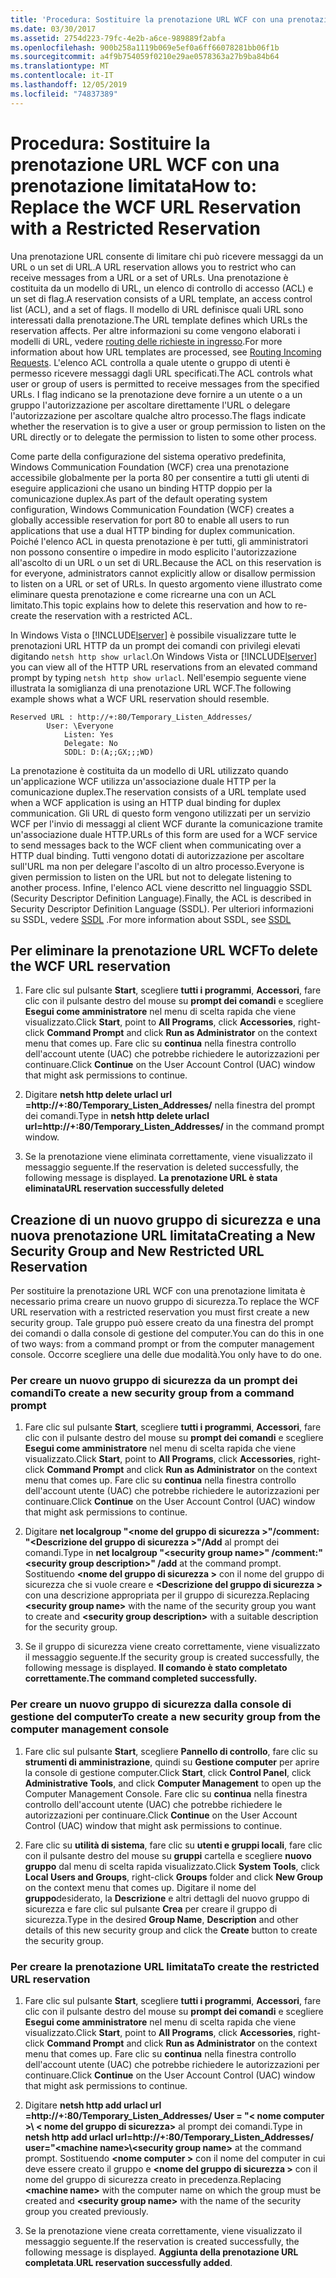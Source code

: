 ```yaml
---
title: 'Procedura: Sostituire la prenotazione URL WCF con una prenotazione limitata'
ms.date: 03/30/2017
ms.assetid: 2754d223-79fc-4e2b-a6ce-989889f2abfa
ms.openlocfilehash: 900b258a1119b069e5ef0a6ff66078281bb06f1b
ms.sourcegitcommit: a4f9b754059f0210e29ae0578363a27b9ba84b64
ms.translationtype: MT
ms.contentlocale: it-IT
ms.lasthandoff: 12/05/2019
ms.locfileid: "74837389"
---
```

# <a name="how-to-replace-the-wcf-url-reservation-with-a-restricted-reservation"></a><span data-ttu-id="4b5bb-102">Procedura: Sostituire la prenotazione URL WCF con una prenotazione limitata</span><span class="sxs-lookup"><span data-stu-id="4b5bb-102">How to: Replace the WCF URL Reservation with a Restricted Reservation</span></span>
<span data-ttu-id="4b5bb-103">Una prenotazione URL consente di limitare chi può ricevere messaggi da un URL o un set di URL.</span><span class="sxs-lookup"><span data-stu-id="4b5bb-103">A URL reservation allows you to restrict who can receive messages from a URL or a set of URLs.</span></span> <span data-ttu-id="4b5bb-104">Una prenotazione è costituita da un modello di URL, un elenco di controllo di accesso (ACL) e un set di flag.</span><span class="sxs-lookup"><span data-stu-id="4b5bb-104">A reservation consists of a URL template, an access control list (ACL), and a set of flags.</span></span> <span data-ttu-id="4b5bb-105">Il modello di URL definisce quali URL sono interessati dalla prenotazione.</span><span class="sxs-lookup"><span data-stu-id="4b5bb-105">The URL template defines which URLs the reservation affects.</span></span> <span data-ttu-id="4b5bb-106">Per altre informazioni su come vengono elaborati i modelli di URL, vedere [routing delle richieste in ingresso](https://go.microsoft.com/fwlink/?LinkId=136764).</span><span class="sxs-lookup"><span data-stu-id="4b5bb-106">For more information about how URL templates are processed, see [Routing Incoming Requests](https://go.microsoft.com/fwlink/?LinkId=136764).</span></span> <span data-ttu-id="4b5bb-107">L'elenco ACL controlla a quale utente o gruppo di utenti è permesso ricevere messaggi dagli URL specificati.</span><span class="sxs-lookup"><span data-stu-id="4b5bb-107">The ACL controls what user or group of users is permitted to receive messages from the specified URLs.</span></span> <span data-ttu-id="4b5bb-108">I flag indicano se la prenotazione deve fornire a un utente o a un gruppo l'autorizzazione per ascoltare direttamente l'URL o delegare l'autorizzazione per ascoltare qualche altro processo.</span><span class="sxs-lookup"><span data-stu-id="4b5bb-108">The flags indicate whether the reservation is to give a user or group permission to listen on the URL directly or to delegate the permission to listen to some other process.</span></span>  
  
 <span data-ttu-id="4b5bb-109">Come parte della configurazione del sistema operativo predefinita, Windows Communication Foundation (WCF) crea una prenotazione accessibile globalmente per la porta 80 per consentire a tutti gli utenti di eseguire applicazioni che usano un binding HTTP doppio per la comunicazione duplex.</span><span class="sxs-lookup"><span data-stu-id="4b5bb-109">As part of the default operating system configuration, Windows Communication Foundation (WCF) creates a globally accessible reservation for port 80 to enable all users to run applications that use a dual HTTP binding for duplex communication.</span></span> <span data-ttu-id="4b5bb-110">Poiché l'elenco ACL in questa prenotazione è per tutti, gli amministratori non possono consentire o impedire in modo esplicito l'autorizzazione all'ascolto di un URL o un set di URL.</span><span class="sxs-lookup"><span data-stu-id="4b5bb-110">Because the ACL on this reservation is for everyone, administrators cannot explicitly allow or disallow permission to listen on a URL or set of URLs.</span></span> <span data-ttu-id="4b5bb-111">In questo argomento viene illustrato come eliminare questa prenotazione e come ricrearne una con un ACL limitato.</span><span class="sxs-lookup"><span data-stu-id="4b5bb-111">This topic explains how to delete this reservation and how to re-create the reservation with a restricted ACL.</span></span>  
  
 <span data-ttu-id="4b5bb-112">In Windows Vista o [!INCLUDE[lserver](../../../../includes/lserver-md.md)] è possibile visualizzare tutte le prenotazioni URL HTTP da un prompt dei comandi con privilegi elevati digitando `netsh http show urlacl`.</span><span class="sxs-lookup"><span data-stu-id="4b5bb-112">On Windows Vista or [!INCLUDE[lserver](../../../../includes/lserver-md.md)] you can view all of the HTTP URL reservations from an elevated command prompt by typing `netsh http show urlacl`.</span></span>  <span data-ttu-id="4b5bb-113">Nell'esempio seguente viene illustrata la somiglianza di una prenotazione URL WCF.</span><span class="sxs-lookup"><span data-stu-id="4b5bb-113">The following example shows what a WCF URL reservation should resemble.</span></span>  

```
Reserved URL : http://+:80/Temporary_Listen_Addresses/  
        User: \Everyone  
            Listen: Yes  
            Delegate: No  
            SDDL: D:(A;;GX;;;WD)  
```

 <span data-ttu-id="4b5bb-114">La prenotazione è costituita da un modello di URL utilizzato quando un'applicazione WCF utilizza un'associazione duale HTTP per la comunicazione duplex.</span><span class="sxs-lookup"><span data-stu-id="4b5bb-114">The reservation consists of a URL template used when a WCF application is using an HTTP dual binding for duplex communication.</span></span> <span data-ttu-id="4b5bb-115">Gli URL di questo form vengono utilizzati per un servizio WCF per l'invio di messaggi al client WCF durante la comunicazione tramite un'associazione duale HTTP.</span><span class="sxs-lookup"><span data-stu-id="4b5bb-115">URLs of this form are used for a WCF service to send messages back to the WCF client when communicating over a HTTP dual binding.</span></span> <span data-ttu-id="4b5bb-116">Tutti vengono dotati di autorizzazione per ascoltare sull'URL ma non per delegare l'ascolto di un altro processo.</span><span class="sxs-lookup"><span data-stu-id="4b5bb-116">Everyone is given permission to listen on the URL but not to delegate listening to another process.</span></span> <span data-ttu-id="4b5bb-117">Infine, l'elenco ACL viene descritto nel linguaggio SSDL (Security Descriptor Definition Language).</span><span class="sxs-lookup"><span data-stu-id="4b5bb-117">Finally, the ACL is described in Security Descriptor Definition Language (SSDL).</span></span> <span data-ttu-id="4b5bb-118">Per ulteriori informazioni su SSDL, vedere [SSDL](https://go.microsoft.com/fwlink/?LinkId=136789) .</span><span class="sxs-lookup"><span data-stu-id="4b5bb-118">For more information about SSDL, see [SSDL](https://go.microsoft.com/fwlink/?LinkId=136789)</span></span>  
  
## <a name="to-delete-the-wcf-url-reservation"></a><span data-ttu-id="4b5bb-119">Per eliminare la prenotazione URL WCF</span><span class="sxs-lookup"><span data-stu-id="4b5bb-119">To delete the WCF URL reservation</span></span>  
  
1. <span data-ttu-id="4b5bb-120">Fare clic sul pulsante **Start**, scegliere **tutti i programmi**, **Accessori**, fare clic con il pulsante destro del mouse su **prompt dei comandi** e scegliere **Esegui come amministratore** nel menu di scelta rapida che viene visualizzato.</span><span class="sxs-lookup"><span data-stu-id="4b5bb-120">Click **Start**, point to **All Programs**, click **Accessories**, right-click **Command Prompt** and click **Run as Administrator** on the context menu that comes up.</span></span> <span data-ttu-id="4b5bb-121">Fare clic su **continua** nella finestra controllo dell'account utente (UAC) che potrebbe richiedere le autorizzazioni per continuare.</span><span class="sxs-lookup"><span data-stu-id="4b5bb-121">Click **Continue** on the User Account Control (UAC) window that might ask permissions to continue.</span></span>  
  
2. <span data-ttu-id="4b5bb-122">Digitare **netsh http delete urlacl url =http://+:80/Temporary_Listen_Addresses/** nella finestra del prompt dei comandi.</span><span class="sxs-lookup"><span data-stu-id="4b5bb-122">Type in **netsh http delete urlacl url=http://+:80/Temporary_Listen_Addresses/** in the command prompt window.</span></span>  
  
3. <span data-ttu-id="4b5bb-123">Se la prenotazione viene eliminata correttamente, viene visualizzato il messaggio seguente.</span><span class="sxs-lookup"><span data-stu-id="4b5bb-123">If the reservation is deleted successfully, the following message is displayed.</span></span> <span data-ttu-id="4b5bb-124">**La prenotazione URL è stata eliminata**</span><span class="sxs-lookup"><span data-stu-id="4b5bb-124">**URL reservation successfully deleted**</span></span>  
  
## <a name="creating-a-new-security-group-and-new-restricted-url-reservation"></a><span data-ttu-id="4b5bb-125">Creazione di un nuovo gruppo di sicurezza e una nuova prenotazione URL limitata</span><span class="sxs-lookup"><span data-stu-id="4b5bb-125">Creating a New Security Group and New Restricted URL Reservation</span></span>  
 <span data-ttu-id="4b5bb-126">Per sostituire la prenotazione URL WCF con una prenotazione limitata è necessario prima creare un nuovo gruppo di sicurezza.</span><span class="sxs-lookup"><span data-stu-id="4b5bb-126">To replace the WCF URL reservation with a restricted reservation you must first create a new security group.</span></span> <span data-ttu-id="4b5bb-127">Tale gruppo può essere creato da una finestra del prompt dei comandi o dalla console di gestione del computer.</span><span class="sxs-lookup"><span data-stu-id="4b5bb-127">You can do this in one of two ways: from a command prompt or from the computer management console.</span></span> <span data-ttu-id="4b5bb-128">Occorre scegliere una delle due modalità.</span><span class="sxs-lookup"><span data-stu-id="4b5bb-128">You only have to do one.</span></span>  
  
### <a name="to-create-a-new-security-group-from-a-command-prompt"></a><span data-ttu-id="4b5bb-129">Per creare un nuovo gruppo di sicurezza da un prompt dei comandi</span><span class="sxs-lookup"><span data-stu-id="4b5bb-129">To create a new security group from a command prompt</span></span>  
  
1. <span data-ttu-id="4b5bb-130">Fare clic sul pulsante **Start**, scegliere **tutti i programmi**, **Accessori**, fare clic con il pulsante destro del mouse su **prompt dei comandi** e scegliere **Esegui come amministratore** nel menu di scelta rapida che viene visualizzato.</span><span class="sxs-lookup"><span data-stu-id="4b5bb-130">Click **Start**, point to **All Programs**, click **Accessories**, right-click **Command Prompt** and click **Run as Administrator** on the context menu that comes up.</span></span> <span data-ttu-id="4b5bb-131">Fare clic su **continua** nella finestra controllo dell'account utente (UAC) che potrebbe richiedere le autorizzazioni per continuare.</span><span class="sxs-lookup"><span data-stu-id="4b5bb-131">Click **Continue** on the User Account Control (UAC) window that might ask permissions to continue.</span></span>  
  
2. <span data-ttu-id="4b5bb-132">Digitare **net localgroup "\<nome del gruppo di sicurezza >"/comment: "\<Descrizione del gruppo di sicurezza >"/Add** al prompt dei comandi.</span><span class="sxs-lookup"><span data-stu-id="4b5bb-132">Type in **net localgroup "\<security group name>" /comment:"\<security group description>" /add** at the command prompt.</span></span> <span data-ttu-id="4b5bb-133">Sostituendo **\<nome del gruppo di sicurezza >** con il nome del gruppo di sicurezza che si vuole creare e **\<Descrizione del gruppo di sicurezza >** con una descrizione appropriata per il gruppo di sicurezza.</span><span class="sxs-lookup"><span data-stu-id="4b5bb-133">Replacing **\<security group name>** with the name of the security group you want to create and **\<security group description>** with a suitable description for the security group.</span></span>  
  
3. <span data-ttu-id="4b5bb-134">Se il gruppo di sicurezza viene creato correttamente, viene visualizzato il messaggio seguente.</span><span class="sxs-lookup"><span data-stu-id="4b5bb-134">If the security group is created successfully, the following message is displayed.</span></span> <span data-ttu-id="4b5bb-135">**Il comando è stato completato correttamente.**</span><span class="sxs-lookup"><span data-stu-id="4b5bb-135">**The command completed successfully.**</span></span>  
  
### <a name="to-create-a-new-security-group-from-the-computer-management-console"></a><span data-ttu-id="4b5bb-136">Per creare un nuovo gruppo di sicurezza dalla console di gestione del computer</span><span class="sxs-lookup"><span data-stu-id="4b5bb-136">To create a new security group from the computer management console</span></span>  
  
1. <span data-ttu-id="4b5bb-137">Fare clic sul pulsante **Start**, scegliere **Pannello di controllo**, fare clic su **strumenti di amministrazione**, quindi su **Gestione computer** per aprire la console di gestione computer.</span><span class="sxs-lookup"><span data-stu-id="4b5bb-137">Click **Start**, click **Control Panel**, click **Administrative Tools**, and click **Computer Management** to open up the Computer Management Console.</span></span> <span data-ttu-id="4b5bb-138">Fare clic su **continua** nella finestra controllo dell'account utente (UAC) che potrebbe richiedere le autorizzazioni per continuare.</span><span class="sxs-lookup"><span data-stu-id="4b5bb-138">Click **Continue** on the User Account Control (UAC) window that might ask permissions to continue.</span></span>  
  
2. <span data-ttu-id="4b5bb-139">Fare clic su **utilità di sistema**, fare clic su **utenti e gruppi locali**, fare clic con il pulsante destro del mouse su **gruppi** cartella e scegliere **nuovo gruppo** dal menu di scelta rapida visualizzato.</span><span class="sxs-lookup"><span data-stu-id="4b5bb-139">Click **System Tools**, click **Local Users and Groups**, right-click **Groups** folder and click **New Group** on the context menu that comes up.</span></span> <span data-ttu-id="4b5bb-140">Digitare il nome del **gruppo**desiderato, la **Descrizione** e altri dettagli del nuovo gruppo di sicurezza e fare clic sul pulsante **Crea** per creare il gruppo di sicurezza.</span><span class="sxs-lookup"><span data-stu-id="4b5bb-140">Type in the desired **Group Name**, **Description** and other details of this new security group and click the **Create** button to create the security group.</span></span>  
  
### <a name="to-create-the-restricted-url-reservation"></a><span data-ttu-id="4b5bb-141">Per creare la prenotazione URL limitata</span><span class="sxs-lookup"><span data-stu-id="4b5bb-141">To create the restricted URL reservation</span></span>  
  
1. <span data-ttu-id="4b5bb-142">Fare clic sul pulsante **Start**, scegliere **tutti i programmi**, **Accessori**, fare clic con il pulsante destro del mouse su **prompt dei comandi** e scegliere **Esegui come amministratore** nel menu di scelta rapida che viene visualizzato.</span><span class="sxs-lookup"><span data-stu-id="4b5bb-142">Click **Start**, point to **All Programs**, click **Accessories**, right-click **Command Prompt** and click **Run as Administrator** on the context menu that comes up.</span></span> <span data-ttu-id="4b5bb-143">Fare clic su **continua** nella finestra controllo dell'account utente (UAC) che potrebbe richiedere le autorizzazioni per continuare.</span><span class="sxs-lookup"><span data-stu-id="4b5bb-143">Click **Continue** on the User Account Control (UAC) window that might ask permissions to continue.</span></span>  
  
2. <span data-ttu-id="4b5bb-144">Digitare **netsh http add urlacl url =http://+:80/Temporary_Listen_Addresses/ User = "\< nome computer >\\ < nome del gruppo di sicurezza\>** al prompt dei comandi.</span><span class="sxs-lookup"><span data-stu-id="4b5bb-144">Type in **netsh http add urlacl url=http://+:80/Temporary_Listen_Addresses/ user="\<machine name>\\<security group name\>** at the command prompt.</span></span> <span data-ttu-id="4b5bb-145">Sostituendo **\<nome computer >** con il nome del computer in cui deve essere creato il gruppo e **\<nome del gruppo di sicurezza >** con il nome del gruppo di sicurezza creato in precedenza.</span><span class="sxs-lookup"><span data-stu-id="4b5bb-145">Replacing **\<machine name>** with the computer name on which the group must be created and **\<security group name>** with the name of the security group you created previously.</span></span>  
  
3. <span data-ttu-id="4b5bb-146">Se la prenotazione viene creata correttamente, viene visualizzato il messaggio seguente.</span><span class="sxs-lookup"><span data-stu-id="4b5bb-146">If the reservation is created successfully, the following message is displayed.</span></span> <span data-ttu-id="4b5bb-147">**Aggiunta della prenotazione URL completata**.</span><span class="sxs-lookup"><span data-stu-id="4b5bb-147">**URL reservation successfully added**.</span></span>
